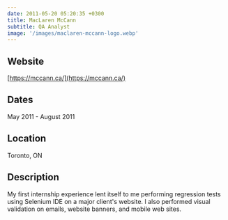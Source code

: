```yaml
---
date: 2011-05-20 05:20:35 +0300
title: MacLaren McCann
subtitle: QA Analyst
image: '/images/maclaren-mccann-logo.webp'
---
```


## Website
[https://mccann.ca/](https://mccann.ca/)

## Dates

May 2011 - August 2011

## Location

Toronto, ON

## Description

My first internship experience lent itself to me performing regression tests using Selenium IDE on a major client's website. I also performed visual validation on emails, website banners, and mobile web sites.